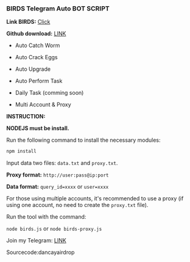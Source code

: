 ### BIRDS Telegram Auto BOT SCRIPT

**Link BIRDS:** [Click](https://t.me/birdx2_bot/birdx?startapp=1416732111)

**Github download:** [LINK](https://github.com/codenewinsight/BIRDS-SUI-BOT)

- Auto Catch Worm

- Auto Crack Eggs

- Auto Upgrade

- Auto Perform Task

- Daily Task (comming soon)

- Multi Account & Proxy


**INSTRUCTION:**

**NODEJS must be install.**

Run the following command to install the necessary modules:

```bash
npm install
```


Input data two files: `data.txt` and `proxy.txt`.

**Proxy format:** `http://user:pass@ip:port`

**Data format:** `query_id=xxxx` or `user=xxxx`

For those using multiple accounts, it's recommended to use a proxy (if using one account, no need to create the `proxy.txt` file).



Run the tool with the command:

`node birds.js` or `node birds-proxy.js`

Join my Telegram: [LINK](https://t.me/scriptsharing)

Sourcecode:dancayairdrop
